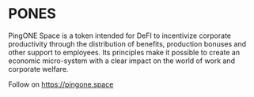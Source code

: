 # PONES
PingONE Space is a token intended for DeFI to incentivize corporate productivity through the distribution of benefits, production bonuses and other support to employees.
Its principles make it possible to create an economic micro-system with a clear impact on the world of work and corporate welfare.

Follow on https://pingone.space
